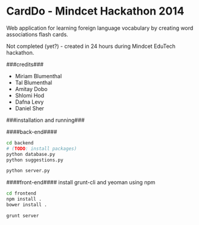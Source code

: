 CardDo - Mindcet Hackathon 2014
========================

Web application for learning foreign language vocabulary by creating word associations flash cards.

Not completed (yet?) - created in 24 hours during Mindcet EduTech hackathon.

###credits###
* Miriam Blumenthal
* Tal Blumenthal
* Amitay Dobo
* Shlomi Hod
* Dafna Levy
* Daniel Sher

###installation and running###

####back-end####

```bash
cd backend
# (TODO: install packages)
python database.py
python suggestions.py

python server.py
```

####front-end####
install grunt-cli and yeoman using npm
```bash
cd frontend
npm install .
bower install .

grunt server
```
